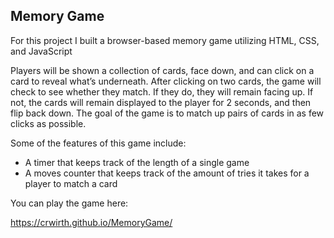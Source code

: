 ## Memory Game

For this project I built a browser-based memory game utilizing HTML, CSS, and JavaScript

Players will be shown a collection of cards, face down, and can click on a card to reveal what’s underneath. After clicking on two cards, the game will check to see whether they match. If they do, they will remain facing up. If not, the cards will remain displayed to the player for 2 seconds, and then flip back down. The goal of the game is to match up pairs of cards in as few clicks as possible.

Some of the features of this game include:
- A timer that keeps track of the length of a single game
- A moves counter that keeps track of the amount of tries it takes for a player to match a card

<blockquote class="imgur-embed-pub" lang="en" data-id="a/4hiva7r"  ><a href="//imgur.com/a/4hiva7r"></a></blockquote><script async src="//s.imgur.com/min/embed.js" charset="utf-8"></script>

You can play the game here:

https://crwirth.github.io/MemoryGame/
